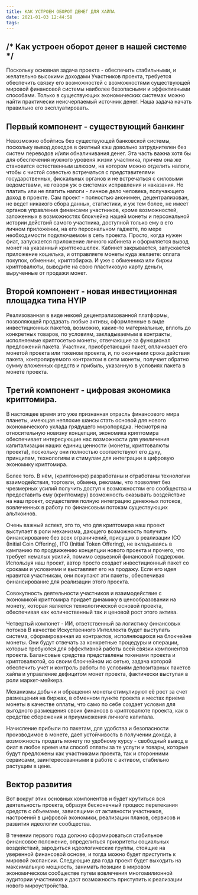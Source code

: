 ```yaml
---
title: КАК УСТРОЕН ОБОРОТ ДЕНЕГ ДЛЯ ХАЙПА
date: 2021-01-03 12:44:58
tags:
---
```

## /* Как устроен оборот денег в нашей системе */

Поскольку основная задача проекта - обеспечить стабильными, и желательно высокими доходами Участников проекта, требуется обеспечить связку его возможностей с возможностями существующей мировой финансовой системы наиболее безопасными и эффективными способами. Только в существующих экономических системах можно найти практически неисчерпаемый источник денег. Наша задача начать правильно его эксплуатировать.

## Первый компонент - существующий банкинг
Невозможно обойтись без существующей банковской системы, поскольку вывод доходов в фиатный кэш довольно затруднителен без систем переводов и/или обналичивания денег. Эта часть важна хотя бы для обеспечения нужного уровеня жизни участника, причем она же становится естественным шлюзом, на котором можно отделить налоги, чтобы с чистой совестью встречаться с представителями государственных, фискальных органов и не встречаться с силовыми ведомствами, не говоря уж о системах исправления и наказания.
Но платить или не платить налоги - личное дело человека, получающего доход в проекте. Сам проект - полностью анонимен, децентрализован, не ведет никакого сбора данных, статистики, и уж тем более, не имеет органов управления финансами участников, кроме возможностей, заложенных в возможностях блокчейна нашей монеты и персональной истории действий самого участника, доступной только ему в его личном приложении, на его персональном гаджете, по мере необходимости подключаемом в сеть проекта.
Просто, когда нужен фиат, запускается приложение личного кабинета и оформляется вывод монет на указанный криптокошелек. Кабинет закрывается, запускается приложение кошелька, и отправляете монеты куда желаете: оплата покупок, обменник, криптобиржа. И уже с обменника или биржи криптовалюты, выводите на свою пластиковую карту деньги, вырученные от продажи монет.

## Второй компонент - новая инвестиционная площадка типа HYIP
Реализованная в виде некоей децентрализованной платформы, позволяющей продавать любые активы, оформленные в виде инвестиционных пакетов, возможно, какие-то материальные, вплоть до конкретных товаров, по условиям, закладываемым в контракты, исполняемые криптосетью монеты, отвечающие за функционал предложений пакета.
Участник, приобретающий пакет, оплачивает его монетой проекта или токеном проекта, и, по окончании срока действия пакета, контролируемого контрактом в сети монеты, получает обратно сумму вложенных средств и прибыль, указанную в условиях пакета в монете проекта.

## Третий компонент - цифровая экономика криптомира.
В настоящее время это уже признанная отрасль финансового мира планеты, имеющая неплохие шансы стать основой для нового экономического уклада грядущего миропорядка.
Несмотря на относительную новизну концепции, экономика криптомира обеспечивает интересующие нас возможности для увеличения капитализации наших единиц ценности (монеты, криптовалюты проекта), поскольку они полностью соответствуют его духу, принципам, технологиям и стимулам для интеграции в цифровую экономику криптомира.

Более того. В нём, (криптомире) разработаны и отработаны технологии взаимодействия, торговли, обмена, рекламы, что позволяет без чрезмерных усилий получить доступ к возможностям его сообщества и предоставить ему (криптомиру) возможность оказывать воздействие на наш проект, осуществляя полную интеграцию денежных потоков, вовлеченных в работу по финансовым потокам существующих альткоинов.

Очень важный аспект, это то, что для криптомира наш проект выступает в роли механизма, дающего возможность получить финансирование без всех ограничений, присущих в реализации ICO (Initial Coin Offering), ITO (Initial Token Offering), не вкладываясь в кампанию по продвижению концепции нового проекта и прочего, что требует немалых усилий, помимо серьезной финансовой поддержки. Используя наш проект, автор просто создает инвестиционный пакет со сроками и условиями и выставляет его на продажу. Если его идея нравится участникам, они покупают эти пакеты, обеспечивая финансирование для реализации этого проекта.

Совокупность деятельности участников и взаимодействие с экономикой криптомира придает динамику в ценообразовании на монету, которая является технологической основой проекта, обеспечивая как количественный так и ценовой рост этого актива.

Четвертый компонет - ИИ, ответственный за логистику финансовых потоков
В качестве Искуственного Интеллекта будет выступать система, сформированная из контрактов, исполняющихся на блокчейне монеты. Они будут отвечать за конкретные процедуры и операции, которые требуются для эффективной работы всей связки компонентов проекта.
Балансовые средства представлены токенами проекта и криптовалютой, со своим блокчейном ис сетью, задача которой обеспечить учет и контроль работы по условиям депозитарных пакетов хайпа и управление дефицитом монет проекта, фактически выступая в роли маркет-мейкера.

Механизмы добычи и обращения монеты стимулируют её рост за счет размещения на биржах, в обменном пункте проекта и местах приема монеты в качестве оплаты, что само по себе создает условия для выгодного размещения своих финансов в криптовалюте проекта, как в средстве сбережения и приумножения личного капитала.

Начисление прибыли по пакетам, для удобства и безопасности производимое в монете, дает устойчивость в получении дохода, а возможность продать монету по удобному курсу - свободный вывод в фиат в любое время или способ оплаты за те услуги и товары, которые будут предложены как участниками проекта, так и сторонними сервисами, заинтересованными в работе с активом, стабильно растущим в цене.

## Вектор развития
Вот вокруг этих основных компонентов и будет крутиться вся деятельность проекта, образуя бесконечный процесс перетекания средств с объемами, зависящими от активности участников, настроений в цифровой экономики, реализации планов, сервисов и развития идеологии сообщества.

В течении первого года должно сформироваться стабильное финансовое положение, определиться приоритеты социальных воздействий, зародиться идеологические группы, стоящие на уверенной финансовой основе, и тогда можно будет приступить к мировой экспансии.
Следующие два года проект будет выходить на максимальную мощность, занимать позиции в мировом экономическом сообществе путем вовлечения многомилионной аудитории участников и даст возможность приступить к реализации нового мироустройства.